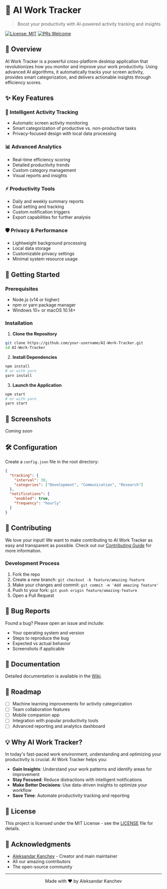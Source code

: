 # 🎯 AI Work Tracker

> Boost your productivity with AI-powered activity tracking and insights

[![License: MIT](https://img.shields.io/badge/License-MIT-yellow.svg)](https://opensource.org/licenses/MIT)
[![PRs Welcome](https://img.shields.io/badge/PRs-welcome-brightgreen.svg)](http://makeapullrequest.com)

## 📖 Overview

AI Work Tracker is a powerful cross-platform desktop application that revolutionizes how you monitor and improve your work productivity. Using advanced AI algorithms, it automatically tracks your screen activity, provides smart categorization, and delivers actionable insights through efficiency scores.

## ✨ Key Features

### 🤖 Intelligent Activity Tracking
- Automatic screen activity monitoring
- Smart categorization of productive vs. non-productive tasks
- Privacy-focused design with local data processing

### 📊 Advanced Analytics
- Real-time efficiency scoring
- Detailed productivity trends
- Custom category management
- Visual reports and insights

### ⚡ Productivity Tools
- Daily and weekly summary reports
- Goal setting and tracking
- Custom notification triggers
- Export capabilities for further analysis

### 🛡️ Privacy & Performance
- Lightweight background processing
- Local data storage
- Customizable privacy settings
- Minimal system resource usage

## 🚀 Getting Started

### Prerequisites
- Node.js (v14 or higher)
- npm or yarn package manager
- Windows 10+ or macOS 10.14+

### Installation

1. **Clone the Repository**
```bash
git clone https://github.com/your-username/AI-Work-Tracker.git
cd AI-Work-Tracker
```

2. **Install Dependencies**
```bash
npm install
# or with yarn
yarn install
```

3. **Launch the Application**
```bash
npm start
# or with yarn
yarn start
```

## 🎨 Screenshots

*Coming soon*

## 🛠️ Configuration

Create a `config.json` file in the root directory:
```json
{
  "tracking": {
    "interval": 30,
    "categories": ["Development", "Communication", "Research"]
  },
  "notifications": {
    "enabled": true,
    "frequency": "hourly"
  }
}
```

## 🤝 Contributing

We love your input! We want to make contributing to AI Work Tracker as easy and transparent as possible. Check out our [Contributing Guide](CONTRIBUTING.md) for more information.

### Development Process
1. Fork the repo
2. Create a new branch: `git checkout -b feature/amazing-feature`
3. Make your changes and commit: `git commit -m 'Add amazing feature'`
4. Push to your fork: `git push origin feature/amazing-feature`
5. Open a Pull Request

## 🐛 Bug Reports

Found a bug? Please open an issue and include:
- Your operating system and version
- Steps to reproduce the bug
- Expected vs actual behavior
- Screenshots if applicable

## 📘 Documentation

Detailed documentation is available in the [Wiki](../../wiki).

## 🔮 Roadmap

- [ ] Machine learning improvements for activity categorization
- [ ] Team collaboration features
- [ ] Mobile companion app
- [ ] Integration with popular productivity tools
- [ ] Advanced reporting and analytics dashboard

## 💡 Why AI Work Tracker?

In today's fast-paced work environment, understanding and optimizing your productivity is crucial. AI Work Tracker helps you:

- **Gain Insights**: Understand your work patterns and identify areas for improvement
- **Stay Focused**: Reduce distractions with intelligent notifications
- **Make Better Decisions**: Use data-driven insights to optimize your workflow
- **Save Time**: Automate productivity tracking and reporting

## 📄 License

This project is licensed under the MIT License - see the [LICENSE](LICENSE) file for details.

## 🙏 Acknowledgments

- [Aleksandar Kanchev](https://github.com/your-username) - Creator and main maintainer
- All our amazing contributors
- The open-source community

---

<div align="center">
Made with ❤️ by Aleksandar Kanchev
</div>
